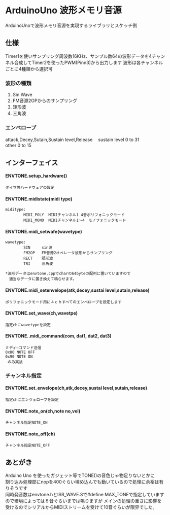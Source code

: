 # ArduinoUno  波形メモリ音源
ArduinoUnoで波形メモリ音源を実現するライブラリとスケッチ例

##  仕様

Timer1を使いサンプリング周波数16KHz、サンプル数64の波形データを4チャンネル合成してTimer2を使ったPWM(Pinn3)から出力します
波形は各チャンネルごとに4種類から選択可
### 波形の種類
1. Sin Wave
2. FM音源2OPからのサンプリング
3. 矩形波
4. 三角波

### エンベロープ
attack,Decey,Sutain,Sustain level,Release　
sustain level  0 to 31  
other          0 to 15

## インターフェイス

#### ENVTONE.setup_hardware()
    タイマ等ハードウェアの設定
#### ENVTONE.midistate(midi type) 
    miditype:  
            MIDI_POLY  MIDIチャンネル1 4音ポリフォニックモード
            MIDI_MONO  MIDIチャンネル1～4　モノフォニックモード
#### ENVTONE.midi_setwafe(wavetype)
    wavetype:
            SIN     sin波
            FM2OP   FM音源2オペレータ波形からサンプリング
            RECT    矩形波
            TRI     三角波

    *波形データはenvtone.cppでcharの64byteの配列に置いていますので
    　適当なデータに置き換えて鳴らせます。
#### ENVTONE.midi_setenvelope(atk,decey,sustai level,sutain,release)
    ポリフォニックモード用に４ｃｈすべてのエンベロープを設定します

#### ENVTONE.set_wave(ch,wavetpe)
    指定chにwavetypeを設定

#### ENVTONE..midi_command(com, dat1, dat2, dat3)
    ミディ―コマンド送信
    0x80 NOTE OFF
    0x90 NOTE ON
     のみ実装

### チャンネル指定

#### ENVTONE.set_envelope(ch,atk,decey,sustai level,sutain,release)
    指定chにエンヴェロープを設定
#### ENVTONE.note_on(ch,note no,vel)
    チャンネル指定NOTE_ON
#### ENVTONE.note_off(ch)
    チャンネル指定NOTE_OFF

## あとがき
Arduino Uno を使ったガジェット等でTONE()の音色じゃ物足りないとかに  
割り込み処理部にnopを400ぐらい埋め込んでも動いているので処理に余裕は有りそうです  
同時発音数はenvtone.hとISR_WAVE.Sで#define MAX_TONEで指定していますので環境によっては８音ぐらいまでは鳴りますが
メインの処理の重さに影響を受けるのでシリアルからMIDIストリームを受けて10音ぐらいが限界でした。


    
    

